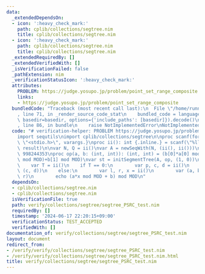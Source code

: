 ```yaml
---
data:
  _extendedDependsOn:
  - icon: ':heavy_check_mark:'
    path: cplib/collections/segtree.nim
    title: cplib/collections/segtree.nim
  - icon: ':heavy_check_mark:'
    path: cplib/collections/segtree.nim
    title: cplib/collections/segtree.nim
  _extendedRequiredBy: []
  _extendedVerifiedWith: []
  _isVerificationFailed: false
  _pathExtension: nim
  _verificationStatusIcon: ':heavy_check_mark:'
  attributes:
    PROBLEM: https://judge.yosupo.jp/problem/point_set_range_composite
    links:
    - https://judge.yosupo.jp/problem/point_set_range_composite
  bundledCode: "Traceback (most recent call last):\n  File \"/home/runner/.local/lib/python3.10/site-packages/onlinejudge_verify/documentation/build.py\"\
    , line 71, in _render_source_code_stat\n    bundled_code = language.bundle(stat.path,\
    \ basedir=basedir, options={'include_paths': [basedir]}).decode()\n  File \"/home/runner/.local/lib/python3.10/site-packages/onlinejudge_verify/languages/nim.py\"\
    , line 86, in bundle\n    raise NotImplementedError\nNotImplementedError\n"
  code: "# verification-helper: PROBLEM https://judge.yosupo.jp/problem/point_set_range_composite\n\
    import sequtils\nimport cplib/collections/segtree\n\nproc scanf(formatstr: cstring){.header:\
    \ \"<stdio.h>\", varargs.}\nproc ii(): int {.inline.} = scanf(\"%lld\\n\", addr\
    \ result)\n\nvar N, Q = ii()\nvar A = newSeqWith(N, (ii(), ii()))\nconst MOD =\
    \ 998244353\nproc op(a, b: (int, int)): (int, int) = (b[0]*a[0] mod MOD, (b[0]*a[1]\
    \ mod MOD)+b[1] mod MOD)\nvar st = initSegmentTree(A, op, (1, 0))\nfor i in 0..<Q:\n\
    \    var T = ii()\n    if T == 0:\n        var p, c, d = ii()\n        st.update(p,\
    \ (c, d))\n    else:\n        var l, r, x = ii()\n        var (a, b) = st.get(l,\
    \ r)\n        echo (a*x mod MOD + b) mod MOD\n"
  dependsOn:
  - cplib/collections/segtree.nim
  - cplib/collections/segtree.nim
  isVerificationFile: true
  path: verify/collections/segtree/segtree_PSRC_test.nim
  requiredBy: []
  timestamp: '2024-06-17 22:20:15+09:00'
  verificationStatus: TEST_ACCEPTED
  verifiedWith: []
documentation_of: verify/collections/segtree/segtree_PSRC_test.nim
layout: document
redirect_from:
- /verify/verify/collections/segtree/segtree_PSRC_test.nim
- /verify/verify/collections/segtree/segtree_PSRC_test.nim.html
title: verify/collections/segtree/segtree_PSRC_test.nim
---
```

